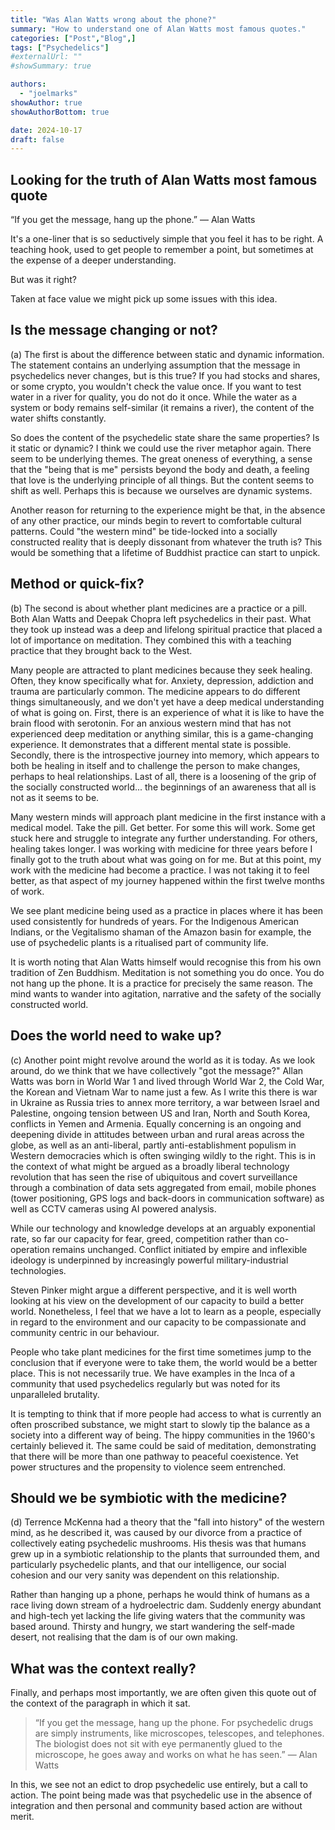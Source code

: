 ```yaml
---
title: "Was Alan Watts wrong about the phone?"
summary: "How to understand one of Alan Watts most famous quotes."
categories: ["Post","Blog",]
tags: ["Psychedelics"]
#externalUrl: ""
#showSummary: true

authors:
  - "joelmarks"
showAuthor: true
showAuthorBottom: true

date: 2024-10-17
draft: false
---
```


## Looking for the truth of Alan Watts most famous quote

“If you get the message, hang up the phone.”
― Alan Watts

It's a one-liner that is so seductively simple that you feel it has to be right. A teaching hook, used to get people to remember a point, but sometimes at the expense of a deeper understanding.

But was it right?

Taken at face value we might pick up some issues with this idea.

## Is the message changing or not?

(a) The first is about the difference between static and dynamic information. The statement contains an underlying assumption that the message in psychedelics never changes, but is this true? If you had stocks and shares, or some crypto, you wouldn't check the value once. If you want to test water in a river for quality, you do not do it once. While the water as a system or body remains self-similar (it remains a river), the content of the water shifts constantly.

So does the content of the psychedelic state share the same properties? Is it static or dynamic? I think we could use the river metaphor again. There seem to be underlying themes. The great oneness of everything, a sense that the "being that is me" persists beyond the body and death, a feeling that love is the underlying principle of all things. But the content seems to shift as well. Perhaps this is because we ourselves are dynamic systems.

Another reason for returning to the experience might be that, in the absence of any other practice, our minds begin to revert to comfortable cultural patterns. Could "the western mind" be tide-locked into a socially constructed reality that is deeply dissonant from whatever the truth is? This would be something that a lifetime of Buddhist practice can start to unpick.

## Method or quick-fix?

(b) The second is about whether plant medicines are a practice or a pill. Both Alan Watts and Deepak Chopra left psychedelics in their past. What they took up instead was a deep and lifelong spiritual practice that placed a lot of importance on meditation. They combined this with a teaching practice that they brought back to the West.

Many people are attracted to plant medicines because they seek healing. Often, they know specifically what for. Anxiety, depression, addiction and trauma are particularly common. The medicine appears to do different things simultaneously, and we don't yet have a deep medical understanding of what is going on. First, there is an experience of what it is like to have the brain flood with serotonin. For an anxious western mind that has not experienced deep meditation or anything similar, this is a game-changing experience. It demonstrates that a different mental state is possible. Secondly, there is the introspective journey into memory, which appears to both be healing in itself and to challenge the person to make changes, perhaps to heal relationships. Last of all, there is a loosening of the grip of the socially constructed world... the beginnings of an awareness that all is not as it seems to be.

Many western minds will approach plant medicine in the first instance with a medical model. Take the pill. Get better. For some this will work. Some get stuck here and struggle to integrate any further understanding. For others, healing takes longer. I was working with medicine for three years before I finally got to the truth about what was going on for me. But at this point, my work with the medicine had become a practice. I was not taking it to feel better, as that aspect of my journey happened within the first twelve months of work.

We see plant medicine being used as a practice in places where it has been used consistently for hundreds of years. For the Indigenous American Indians, or the Vegitalismo shaman of the Amazon basin for example, the use of psychedelic plants is a ritualised part of community life.

It is worth noting that Alan Watts himself would recognise this from his own tradition of Zen Buddhism. Meditation is not something you do once. You do not hang up the phone. It is a practice for precisely the same reason. The mind wants to wander into agitation, narrative and the safety of the socially constructed world.

## Does the world need to wake up?

(c) Another point might revolve around the world as it is today. As we look around, do we think that we have collectively "got the message?" Allan Watts was born in World War 1 and lived through World War 2, the Cold War, the Korean and Vietnam War to name just a few. As I write this there is war in Ukraine as Russia tries to annex more territory, a war between Israel and Palestine, ongoing tension between US and Iran, North and South Korea, conflicts in Yemen and Armenia. Equally concerning is an ongoing and deepening divide in attitudes between urban and rural areas across the globe, as well as an anti-liberal, partly anti-establishment populism in Western democracies which is often swinging wildly to the right. This is in the context of what might be argued as a broadly liberal technology revolution that has seen the rise of ubiquitous and covert surveillance through a combination of data sets aggregated from email, mobile phones (tower positioning, GPS logs and back-doors in communication software) as well as CCTV cameras using AI powered analysis.

While our technology and knowledge develops at an arguably exponential rate, so far our capacity for fear, greed, competition rather than co-operation remains unchanged. Conflict initiated by empire and inflexible ideology is underpinned by increasingly powerful military-industrial technologies.

Steven Pinker might argue a different perspective, and it is well worth looking at his view on the development of our capacity to build a better world. Nonetheless, I feel that we have a lot to learn as a people, especially in regard to the environment and our capacity to be compassionate and community centric in our behaviour.

People who take plant medicines for the first time sometimes jump to the conclusion that if everyone were to take them, the world would be a better place. This is not necessarily true. We have examples in the Inca of a community that used psychedelics regularly but was noted for its unparalleled brutality.

It is tempting to think that if more people had access to what is currently an often proscribed substance, we might start to slowly tip the balance as a society into a different way of being. The hippy communities in the 1960's certainly believed it. The same could be said of meditation, demonstrating that there will be more than one pathway to peaceful coexistence. Yet power structures and the propensity to violence seem entrenched.

## Should we be symbiotic with the medicine?

(d) Terrence McKenna had a theory that the "fall into history" of the western mind, as he described it, was caused by our divorce from a practice of collectively eating psychedelic mushrooms. His thesis was that humans grew up in a symbiotic relationship to the plants that surrounded them, and particularly psychedelic plants, and that our intelligence, our social cohesion and our very sanity was dependent on this relationship.

Rather than hanging up a phone, perhaps he would think of humans as a race living down stream of a hydroelectric dam. Suddenly energy abundant and high-tech yet lacking the life giving waters that the community was based around. Thirsty and hungry, we start wandering the self-made desert, not realising that the dam is of our own making.


## What was the context really?

Finally, and perhaps most importantly, we are often given this quote out of the context of the paragraph in which it sat.

> “If you get the message, hang up the phone. For psychedelic drugs are simply instruments, like microscopes, telescopes, and telephones. The biologist does not sit with eye permanently glued to the microscope, he goes away and works on what he has seen.”
― Alan Watts

In this, we see not an edict to drop psychedelic use entirely, but a call to action. The point being made was that psychedelic use in the absence of integration and then personal and community based action are without merit.
